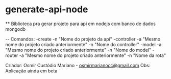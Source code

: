 # generate-api-node

** Biblioteca pra gerar projeto para api em nodejs com banco de dados mongodb

-- Comandos:
-create -n "Nome do projeto da api"
-controller -a "Mesmo nome do projeto criado anteriormente" -n "Nome do controller"
-model -a "Mesmo nome do projeto criado anteriormente" -n "Nome do model"
-router -a "Mesmo nome do projeto criado anteriormente" -n "Nome da rota"


Criador: Osmir Custódio Mariano - osmirmarianocc@gmail.com
Obs: Aplicação ainda em beta
